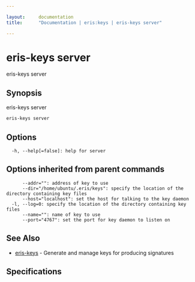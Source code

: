 ```yaml
---

layout:     documentation
title:      "Documentation | eris:keys | eris-keys server"

---
```


# eris-keys server

eris-keys server

## Synopsis

eris-keys server

```bash
eris-keys server
```

## Options

```
  -h, --help[=false]: help for server
```

## Options inherited from parent commands

```
      --addr="": address of key to use
      --dir="/home/ubuntu/.eris/keys": specify the location of the directory containing key files
      --host="localhost": set the host for talking to the key daemon
  -l, --log=0: specify the location of the directory containing key files
      --name="": name of key to use
      --port="4767": set the port for key daemon to listen on
```

## See Also

* [eris-keys](https://docs.erisindustries.com/documentation/eris-keys/0.12.0-rc2/eris-keys/)	 - Generate and manage keys for producing signatures

## Specifications


